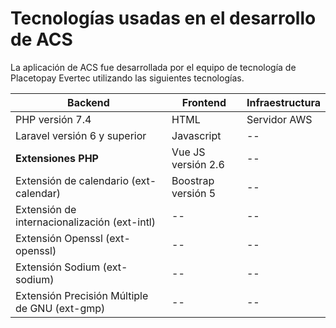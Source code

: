 # Tecnologías usadas en el desarrollo de ACS

La aplicación de ACS fue desarrollada por el equipo de tecnología de Placetopay Evertec utilizando las siguientes tecnologías.


Backend                                        | Frontend             | Infraestructura  |
-----------------------------------------------|----------------------|------------------|
 PHP versión 7.4                               | HTML                 | Servidor AWS     |
 Laravel versión 6 y superior                  | Javascript           |  --              | 
 **Extensiones PHP**                           | Vue JS versión 2.6   |  --              |
 Extensión de calendario (ext-calendar)        | Boostrap versión 5   |  --              |
 Extensión de internacionalización (ext-intl)  | --                   |  --              |
 Extensión Openssl (ext-openssl)               | --                   |  --              |
 Extensión Sodium (ext-sodium)                 | --                   |  --              |
 Extensión Precisión Múltiple de GNU (ext-gmp) | --                   |  --              |